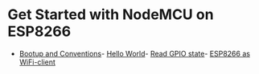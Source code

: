# Get Started with NodeMCU on ESP8266


- [Bootup and Conventions](bootup-and-conventions.md)- [Hello World](hello-world.md)- [Read GPIO state](read-gpio.md)- [ESP8266 as WiFi-client](wifi-client.md)
